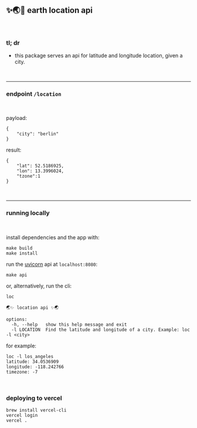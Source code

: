 ## ✨🌏🐍 earth location api

<br>

### tl; dr

* this package serves an api for latitude and longitude location, given a city.

<br>


---

### endpoint `/location`

<br>

payload:

```
{
    "city": "berlin"
}
```


result:

```
{
    "lat": 52.5186925,
    "lon": 13.3996024,
    "tzone":1
}
```


<br>

----
### running locally

<br>

install dependencies and the app with:

```
make build
make install
```

run the [uvicorn](https://www.uvicorn.org/) api at `localhost:8080`:

```
make api
```

or, alternatively, run the cli:


```
loc

🌏✨ location api ✨🌏

options:
  -h, --help   show this help message and exit
  -l LOCATION  Find the latitude and longitude of a city. Example: loc -l <city>
```

for example:

```
loc -l los_angeles
latitude: 34.0536909
longitude: -118.242766
timezone: -7
```

<br>

### deploying to vercel

```
brew install vercel-cli
vercel login
vercel .
```